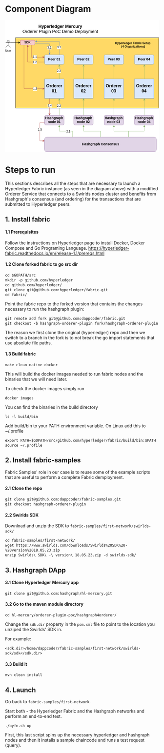 
# Component Diagram

![Orderer Plugin PoC Deployment Diagram](diagram.png)

# Steps to run

This sections describes all the steps that are necessary to launch a Hyperledger Fabric instance (as seen in the diagram above) with a modified Orderer Service that connects to a Swirlds nodes cluster and benefits from Hashgraph's consensus (and ordering) for the transactions that are submitted to Hyperledger peers.

## 1. Install fabric

#### 1.1 Prerequisites
Follow the instructions on Hyperledger page to install Docker, Docker Compose and Go Programing Language.
https://hyperledger-fabric.readthedocs.io/en/release-1.1/prereqs.html


#### 1.2 Clone forked fabric to go src dir
```
cd $GOPATH/src
mkdir -p github.com/hyperledger
cd github.com/hyperledger/
git clone git@github.com:hyperledger/fabric.git
cd fabric/
```

Point the fabric repo to the forked version that contains the changes necessary to run the hashgraph plugin: 
```
git remote add fork git@github.com:dappcoder/fabric.git
git checkout -b hashgraph-orderer-plugin fork/hashgraph-orderer-plugin
```

The reason we first clone the original (hyperledger) repo and then we switch to a branch in the fork is to not break the go import statements that use absolute file paths.

#### 1.3 Build fabric
```
make clean native docker
```
This will build the docker images needed to run fabric nodes and the binaries that we will need later.

To check the docker images simply run
```
docker images
```

You can find the binaries in the build directory
```
ls -l build/bin
```

Add build/bin to your PATH environment variable.
On Linux add this to ~/.profile
```
export PATH=$GOPATH/src/github.com/hyperledger/fabric/build/bin:$PATH
source ~/.profile
```

## 2. Install fabric-samples
Fabric Samples' role in our case is to reuse some of the example scripts that are useful to perform a complete Fabric demployment.

#### 2.1 Clone the repo
```
git clone git@github.com:dappcoder/fabric-samples.git
git checkout hashgraph-orderer-plugin
```

#### 2.2 Swirlds SDK

Download and unzip the SDK to `fabric-samples/first-network/swirlds-sdk/`

```
cd fabric-samples/first-network/
wget https://www.swirlds.com/downloads/Swirlds%20SDK%20-%20version%2018.05.23.zip
unzip Swirlds\ SDK\ -\ version\ 18.05.23.zip -d swirlds-sdk/
```
## 3. Hashgraph DApp

#### 3.1 Clone Hyperledger Mercury app
```
git clone git@github.com:hashgraph/hl-mercury.git
```

#### 3.2 Go to the maven module directory
```
cd hl-mercury/orderer-plugin-poc/hashgraph4orderer/
```

Change the `sdk.dir` property in the `pom.xml` file to point to the location you unziped the Swirlds' SDK in.

For example:
```
<sdk.dir>/home/dappcoder/fabric-samples/first-network/swirlds-sdk/sdk</sdk.dir>
```

#### 3.3 Build it 
```
mvn clean install
```

## 4. Launch

Go back to `fabric-samples/first-network`.

Start both - the Hyperledger Fabric and the Hashgraph networks and perform an end-to-end test.

```
./byfn.sh up
```

First, this last script spins up the necessary hyperledger and hashgraph nodes and then it installs a sample chaincode and runs a test request (query). 
